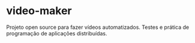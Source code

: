 # video-maker
Projeto open source para fazer vídeos automatizados.
Testes e prática de programação de aplicações distribuídas.
